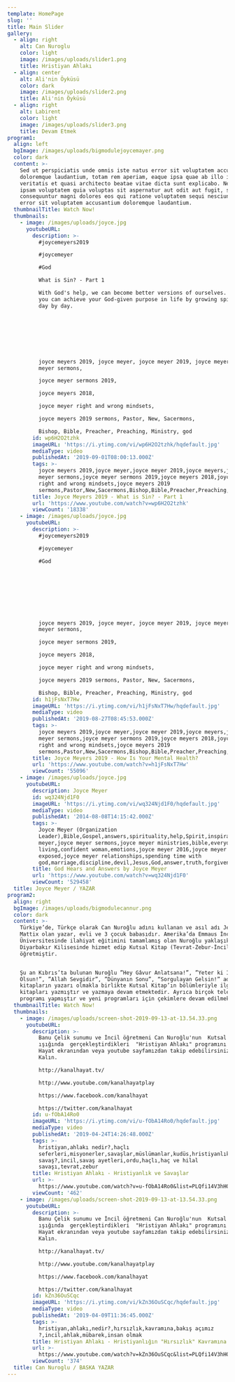 ```yaml
---
template: HomePage
slug: ''
title: Main Slider
gallery:
  - align: right
    alt: Can Nuroglu
    color: light
    image: /images/uploads/slider1.png
    title: Hristiyan Ahlakı
  - align: center
    alt: Ali'nin Öyküsü
    color: dark
    image: /images/uploads/slider2.png
    title: Ali'nin Öyküsü
  - align: right
    alt: Labirent
    color: light
    image: /images/uploads/slider3.png
    title: Devam Etmek
program1:
  align: left
  bgImage: /images/uploads/bigmodulejoycemayer.png
  color: dark
  content: >-
    Sed ut perspiciatis unde omnis iste natus error sit voluptatem accusantium
    doloremque laudantium, totam rem aperiam, eaque ipsa quae ab illo inventore
    veritatis et quasi architecto beatae vitae dicta sunt explicabo. Nemo enim
    ipsam voluptatem quia voluptas sit aspernatur aut odit aut fugit, sed quia
    consequuntur magni dolores eos qui ratione voluptatem sequi nesciunt. Natus
    error sit voluptatem accusantium doloremque laudantium.
  thumbnailTitle: Watch Now!
  thumbnails:
    - image: /images/uploads/joyce.jpg
      youtubeURL:
        description: >-
          #joycemeyers2019

          #joycemeyer

          #God

          What is Sin? - Part 1

          With God's help, we can become better versions of ourselves. Learn how
          you can achieve your God-given purpose in life by growing spiritually
          day by day.








          joyce meyers 2019, joyce meyer, joyce meyer 2019, joyce meyers, joyce
          meyer sermons, 

          joyce meyer sermons 2019, 

          joyce meyers 2018, 

          joyce meyer right and wrong mindsets, 

          joyce meyers 2019 sermons, Pastor, New, Sacermons, 

          Bishop, Bible, Preacher, Preaching, Ministry, god
        id: wp6H2O2tzhk
        imageURL: 'https://i.ytimg.com/vi/wp6H2O2tzhk/hqdefault.jpg'
        mediaType: video
        publishedAt: '2019-09-01T08:00:13.000Z'
        tags: >-
          joyce meyers 2019,joyce meyer,joyce meyer 2019,joyce meyers,joyce
          meyer sermons,joyce meyer sermons 2019,joyce meyers 2018,joyce meyer
          right and wrong mindsets,joyce meyers 2019
          sermons,Pastor,New,Sacermons,Bishop,Bible,Preacher,Preaching,Ministry,god
        title: Joyce Meyers 2019 - What is Sin? - Part 1
        url: 'https://www.youtube.com/watch?v=wp6H2O2tzhk'
        viewCount: '18338'
    - image: /images/uploads/joyce.jpg
      youtubeURL:
        description: >-
          #joycemeyers2019

          #joycemeyer

          #God









          joyce meyers 2019, joyce meyer, joyce meyer 2019, joyce meyers, joyce
          meyer sermons, 

          joyce meyer sermons 2019, 

          joyce meyers 2018, 

          joyce meyer right and wrong mindsets, 

          joyce meyers 2019 sermons, Pastor, New, Sacermons, 

          Bishop, Bible, Preacher, Preaching, Ministry, god
        id: h1jFsNxT7Hw
        imageURL: 'https://i.ytimg.com/vi/h1jFsNxT7Hw/hqdefault.jpg'
        mediaType: video
        publishedAt: '2019-08-27T08:45:53.000Z'
        tags: >-
          joyce meyers 2019,joyce meyer,joyce meyer 2019,joyce meyers,joyce
          meyer sermons,joyce meyer sermons 2019,joyce meyers 2018,joyce meyer
          right and wrong mindsets,joyce meyers 2019
          sermons,Pastor,New,Sacermons,Bishop,Bible,Preacher,Preaching,Ministry,god
        title: Joyce Meyers 2019 - How Is Your Mental Health?
        url: 'https://www.youtube.com/watch?v=h1jFsNxT7Hw'
        viewCount: '55096'
    - image: /images/uploads/joyce.jpg
      youtubeURL:
        description: Joyce Meyer
        id: wq324Njd1F0
        imageURL: 'https://i.ytimg.com/vi/wq324Njd1F0/hqdefault.jpg'
        mediaType: video
        publishedAt: '2014-08-08T14:15:42.000Z'
        tags: >-
          Joyce Meyer (Organization
          Leader),Bible,Gospel,answers,spirituality,help,Spirit,inspiration,joyce
          meyer,joyce meyer sermons,joyce meyer ministries,bible,everyday
          living,confident woman,emotions,joyce meyer 2016,joyce meyer
          exposed,joyce meyer relationships,spending time with
          god,marriage,discipline,devil,Jesus,God,answer,truth,forgiveness,satan,evil,hope,love,faith,scriptures,sermon,life,motivation,gospel
        title: God Hears and Answers by Joyce Meyer
        url: 'https://www.youtube.com/watch?v=wq324Njd1F0'
        viewCount: '529458'
  title: Joyce Meyer / YAZAR
program2:
  align: right
  bgImage: /images/uploads/bigmodulecannur.png
  color: dark
  content: >-
    Türkiye’de, Türkçe olarak Can Nuroğlu adını kullanan ve asıl adı Jerry
    Mattix olan yazar, evli ve 3 çocuk babasıdır. Amerika’da Emmaus İncil
    Üniversitesinde ilahiyat eğitimini tamamlamış olan Nuroğlu yaklaşık 11 yıl
    Diyarbakır Kilisesinde hizmet edip Kutsal Kitap (Tevrat-Zebur-İncil)
    öğretmiştir.


    Şu an Kıbrıs’ta bulunan Nuroğlu ”Hey Gâvur Anlatsana!”, ”Yeter ki İnsan
    Olsun!”, ”Allah Sevgidir”, ”Dünyanın Sonu”, “Sorgulayan Gelsin!” adlı
    kitapların yazarı olmakla birlikte Kutsal Kitap’ın bölümleriyle ilgili yorum
    kitapları yazmıştır ve yazmaya devam etmektedir. Ayrıca birçok televizyon
    programı yapmıştır ve yeni programları için çekimlere devam edilmektedir.
  thumbnailTitle: Watch Now!
  thumbnails:
    - image: /images/uploads/screen-shot-2019-09-13-at-13.54.33.png
      youtubeURL:
        description: >-
          Banu Çelik sunumu ve İncil öğretmeni Can Nuroğlu'nun  Kutsal Kitap
          ışığında  gerçekleştirdikleri  "Hristiyan Ahlakı" programını Kanal
          Hayat ekranından veya youtube sayfamızdan takip edebilirsiniz.Esen
          Kalın.

          http://kanalhayat.tv/

          http://www.youtube.com/kanalhayatplay

          https://www.facebook.com/kanalhayat

          https://twitter.com/kanalhayat
        id: u-fObA14Ro0
        imageURL: 'https://i.ytimg.com/vi/u-fObA14Ro0/hqdefault.jpg'
        mediaType: video
        publishedAt: '2019-04-24T14:26:48.000Z'
        tags: >-
          hristiyan,ahlakı nedir?,haçlı
          seferleri,misyonerler,savaşlar,müslümanlar,kudüs,hristiyanlık ve
          savaş?,incil,savaş ayetleri,ordu,haçlı,haç ve hilal
          savaşı,tevrat,zebur
        title: Hristiyan Ahlakı - Hristiyanlık ve Savaşlar
        url: >-
          https://www.youtube.com/watch?v=u-fObA14Ro0&list=PLQfi14V3hH0KcWHHuz9dinoQy3i-Rftjy&index=7
        viewCount: '462'
    - image: /images/uploads/screen-shot-2019-09-13-at-13.54.33.png
      youtubeURL:
        description: >-
          Banu Çelik sunumu ve İncil öğretmeni Can Nuroğlu'nun  Kutsal Kitap
          ışığında  gerçekleştirdikleri  "Hristiyan Ahlakı" programını Kanal
          Hayat ekranından veya youtube sayfamızdan takip edebilirsiniz.Esen
          Kalın.

          http://kanalhayat.tv/

          http://www.youtube.com/kanalhayatplay

          https://www.facebook.com/kanalhayat

          https://twitter.com/kanalhayat
        id: kZn36OuSCqc
        imageURL: 'https://i.ytimg.com/vi/kZn36OuSCqc/hqdefault.jpg'
        mediaType: video
        publishedAt: '2019-04-09T11:36:45.000Z'
        tags: >-
          hristiyan,ahlakı,nedir?,hırsızlık,kavramına,bakış açımız
          ?,incil,ahlak,mübarek,insan olmak
        title: Hristiyan Ahlakı - Hristiyanlığın "Hırsızlık" Kavramına Bakışı Nedir?
        url: >-
          https://www.youtube.com/watch?v=kZn36OuSCqc&list=PLQfi14V3hH0KcWHHuz9dinoQy3i-Rftjy&index=8
        viewCount: '374'
  title: Can Nuroglu / BASKA YAZAR
---
```


